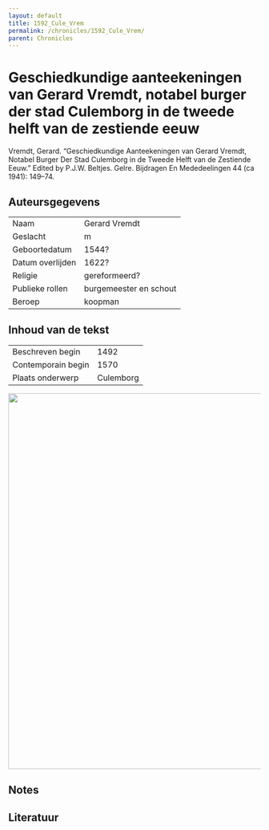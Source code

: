 ```yaml
---
layout: default
title: 1592_Cule_Vrem
permalink: /chronicles/1592_Cule_Vrem/
parent: Chronicles
--- 
```



# Geschiedkundige aanteekeningen van Gerard Vremdt, notabel burger der stad Culemborg in de tweede helft van de zestiende eeuw 

Vremdt, Gerard. “Geschiedkundige Aanteekeningen van Gerard Vremdt, Notabel Burger Der Stad Culemborg in de Tweede Helft van de Zestiende Eeuw.” Edited by P.J.W. Beltjes. Gelre. Bijdragen En Mededeelingen 44 (ca 1941): 149–74. 

## Auteursgegevens 

| | | 
| --------------- | --------------- | 
| Naam | Gerard Vremdt | 
| Geslacht | m | 
 | Geboortedatum | 1544? | 
| Datum overlijden | 1622? | 
| Religie | gereformeerd? | 
| Publieke rollen | burgemeester en schout | 
| Beroep | koopman | 

## Inhoud van de tekst 

| | | 
| --------------- | --------------- | 
| Beschreven begin | 1492 | 
| Contemporain begin | 1570 | 
| Plaats onderwerp | Culemborg | 

[<img src="..\..\barplots_chronicles\1592_Cule_Vrem.jpg" width="750"/>](..\..\barplots_chronicles\1592_Cule_Vrem.jpg) 

## Notes 

## Literatuur 

